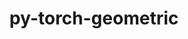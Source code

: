 ---
title: "py-torch-geometric"
layout: cache
categories: [package, v0.21.2]
meta: {"versions": ["2.1.0.post1"], "compilers": ["apple-clang@=15.0.0", "gcc@=11.3.0"], "oss": ["ubuntu22.04", "ventura"], "platforms": ["darwin", "linux"], "targets": ["aarch64", "x86_64_v3"], "stacks": ["ml-darwin-aarch64-mps", "ml-linux-x86_64-cpu", "ml-linux-x86_64-cuda", "root"], "num_specs": 3, "num_specs_by_stack": {"root": 3, "ml-darwin-aarch64-mps": 1, "ml-linux-x86_64-cuda": 1, "ml-linux-x86_64-cpu": 1}}
spec_details: [{"hash": "qriiuos4jnjkcom6jet4efnder42rxhn", "compiler": "apple-clang@=15.0.0", "versions": ["2.1.0.post1"], "os": "ventura", "platform": "darwin", "target": "aarch64", "variants": ["build_system=python_pip", "~cuda"], "stacks": ["root", "ml-darwin-aarch64-mps"], "size": "-", "tarball": "https://binaries.spack.io/releases/v0.21.2/build_cache/darwin-ventura-aarch64/apple-clang-15.0.0/py-torch-geometric-2.1.0.post1/darwin-ventura-aarch64-apple-clang-15.0.0-py-torch-geometric-2.1.0.post1-qriiuos4jnjkcom6jet4efnder42rxhn.spack"}, {"hash": "xca2pngdqspoz5i7a3vo34u5bnyaplh6", "compiler": "gcc@=11.3.0", "versions": ["2.1.0.post1"], "os": "ubuntu22.04", "platform": "linux", "target": "x86_64_v3", "variants": ["build_system=python_pip", "+cuda"], "stacks": ["root", "ml-linux-x86_64-cuda"], "size": "-", "tarball": "https://binaries.spack.io/releases/v0.21.2/build_cache/linux-ubuntu22.04-x86_64_v3/gcc-11.3.0/py-torch-geometric-2.1.0.post1/linux-ubuntu22.04-x86_64_v3-gcc-11.3.0-py-torch-geometric-2.1.0.post1-xca2pngdqspoz5i7a3vo34u5bnyaplh6.spack"}, {"hash": "qajjvbqg2pqixiapu2o4ifuzjvjnuq2u", "compiler": "gcc@=11.3.0", "versions": ["2.1.0.post1"], "os": "ubuntu22.04", "platform": "linux", "target": "x86_64_v3", "variants": ["build_system=python_pip", "~cuda"], "stacks": ["ml-linux-x86_64-cpu", "root"], "size": "-", "tarball": "https://binaries.spack.io/releases/v0.21.2/build_cache/linux-ubuntu22.04-x86_64_v3/gcc-11.3.0/py-torch-geometric-2.1.0.post1/linux-ubuntu22.04-x86_64_v3-gcc-11.3.0-py-torch-geometric-2.1.0.post1-qajjvbqg2pqixiapu2o4ifuzjvjnuq2u.spack"}]
---